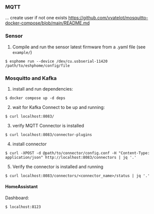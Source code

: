 ### MQTT
... create user if not one exists
https://github.com/vvatelot/mosquitto-docker-compose/blob/main/README.md

### Sensor
1. Compile and run the sensor latest firmware from a .yaml file (see `example/`)
```
$ esphome run --device /dev/cu.usbserial-11420 /path/to/eshphome/config/file
```


### Mosquitto and Kafka

1. install and run dependencies:
```
$ docker compose up -d deps
```

2. wait for Kafka Connect to be up and running:
```
$ curl localhost:8083/
```
3. verify MQTT Connector is installed
```
$ curl localhost:8083/connector-plugins
```

4. install connector
```
$ curl -XPOST -d @path/to/connector/config.conf -H "Content-Type: application/json" http://localhost:8083/connectors | jq '.'
```

5. Verify the connector is installed and running
```
$ curl localhost:8083/connectors/<connector_name>/status | jq '.'
```

#### HomeAssistant

Dashboard:
```
$ localhost:8123
```
